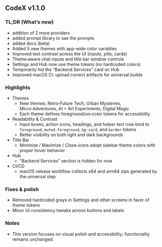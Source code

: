 ## CodeX v1.1.0

### TL;DR (What’s new)

- addition of 2 more providers
- added prompt library to sae the prompts
- added docs (beta)
- Added 5 new themes with app-wide color variables
- Improved text contrast across the UI (inputs, pills, cards)
- Theme‑aware chat inputs and title bar window controls
- Settings and Hub now use theme tokens (no hardcoded colors)
- Temporarily hid the “Backend Services” card on Hub
- Improved macOS CI: upload correct artifacts for universal builds

### Highlights

- Themes
  - New themes: Retro‑Future Tech, Urban Mysteries, Micro‑Adventures, AI + Art Experiments, Digital Magic
  - Each theme defines foreground/on‑color tokens for accessibility
- Readability & Contrast
  - Input boxes, action icons, headings, and helper text now bind to `foreground`, `muted-foreground`, `bg-card`, and `border` tokens
  - Better visibility on both light and dark backgrounds
- Title Bar
  - Minimize / Maximize / Close icons adopt sidebar theme colors with proper hover behavior
- Hub
  - “Backend Services” section is hidden for now
- CI/CD
  - macOS release workflow collects x64 and arm64 zips generated by the universal step

### Fixes & polish

- Removed hardcoded grays in Settings and other screens in favor of theme tokens
- Minor UI consistency tweaks across buttons and labels

### Notes

- This version focuses on visual polish and accessibility; functionality remains unchanged.
